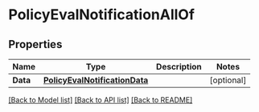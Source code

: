 # PolicyEvalNotificationAllOf

## Properties

Name | Type | Description | Notes
------------ | ------------- | ------------- | -------------
**Data** | [**PolicyEvalNotificationData**](PolicyEvalNotificationData.md) |  | [optional] 

[[Back to Model list]](../README.md#documentation-for-models) [[Back to API list]](../README.md#documentation-for-api-endpoints) [[Back to README]](../README.md)


